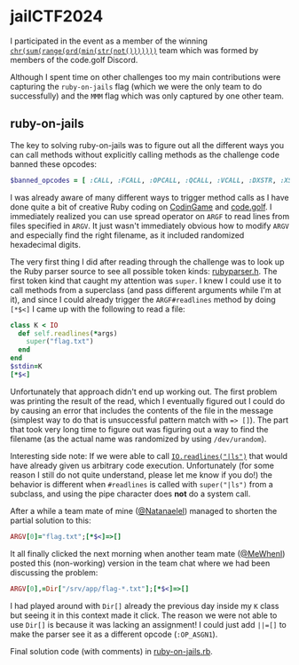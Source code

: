 # jailCTF2024

I participated in the event as a member of the winning [`chr(sum(range(ord(min(str(not()))))))`](https://ctf.pyjail.club/profile/e8adae37-6507-479b-b3bd-4e0ef3ac6477)
team which was formed by members of the code.golf Discord.

Although I spent time on other challenges too my main contributions were capturing the
`ruby-on-jails` flag (which we were the only team to do successfully) and the `MMM`
flag which was only captured by one other team.

## ruby-on-jails

The key to solving ruby-on-jails was to figure out all the different ways you can call
methods without explicitly calling methods as the challenge code banned these opcodes:
```rb
$banned_opcodes = [ :CALL, :FCALL, :OPCALL, :QCALL, :VCALL, :DXSTR, :XSTR, :ALIAS, :VALIAS ]
```

I was already aware of many different ways to trigger method calls as I have done quite
a bit of creative Ruby coding on [CodinGame](https://www.codingame.com/servlet/urlinvite?u=3893564)
and [code.golf](https://code.golf/). I immediately realized you can use spread operator
on `ARGF` to read lines from files specified in `ARGV`. It just wasn't immediately obvious
how to modify `ARGV` and especially find the right filename, as it included randomized hexadecimal
digits.

The very first thing I did after reading through the challenge was to look up the Ruby parser
source to see all possible token kinds: [rubyparser.h](https://github.com/ruby/ruby/blob/ddbd64400199fd408d23c85f9fb0d7f742ecf9e1/rubyparser.h#L993-L1103).
The first token kind that caught my attention was `super`. I knew I could use it to call methods
from a superclass (and pass different arguments while I'm at it), and since I could already trigger
the `ARGF#readlines` method by doing `[*$<]` I came up with the following to read a file:
```rb
class K < IO
  def self.readlines(*args)
    super("flag.txt")
  end
end
$stdin=K
[*$<]
```
Unfortunately that approach didn't end up working out. The first problem was printing the
result of the read, which I eventually figured out I could do by causing an error that
includes the contents of the file in the message (simplest way to do that is unsuccessful
pattern match with `=> []`). The part that took very long time to figure out was figuring
out a way to find the filename (as the actual name was randomized by using `/dev/urandom`).

Interesting side note: If we were able to call [`IO.readlines("|ls")`](https://ruby-doc.org/3.3.5/IO.html#method-c-readlines)
that would have already given us arbitrary code execution. Unfortunately (for some reason I
still do not quite understand, please let me know if you do!) the behavior is different when
`#readlines` is called with `super("|ls")` from a subclass, and using the pipe character does
**not** do a system call.

After a while a team mate of mine ([@Natanaelel](https://github.com/Natanaelel)) managed to shorten
the partial solution to this:
```rb
ARGV[0]="flag.txt";[*$<]=>[]
```

It all finally clicked the next morning when another team mate ([@MeWhenI](https://github.com/mewheni))
posted this (non-working) version in the team chat where we had been discussing the problem:
```rb
ARGV[0],=Dir["/srv/app/flag-*.txt"];[*$<]=>[]
```
I had played around with `Dir[]` already the previous day inside my `K` class but seeing
it in this context made it click. The reason we were not able to use `Dir[]` is because it
was lacking an assignment! I could just add `||=[]` to make the parser see it as a different
opcode (`:OP_ASGN1`).

Final solution code (with comments) in [ruby-on-jails.rb](ruby-on-jails.rb).
